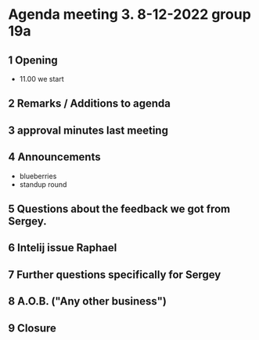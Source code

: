 # Agenda meeting 3. 8-12-2022 group 19a

## 1 Opening
- 11.00 we start
## 2 Remarks / Additions to agenda
## 3 approval minutes last meeting
## 4 Announcements
- blueberries
- standup round
## 5 Questions about the feedback we got from Sergey.
## 6 Intelij issue Raphael
## 7 Further questions specifically for Sergey
## 8 A.O.B. ("Any other business")
## 9 Closure
